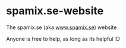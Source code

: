 # spamix.se-website
The spamix.se (aka www.spamix.se) website


Anyone is free to help, as long as its helpful :D

